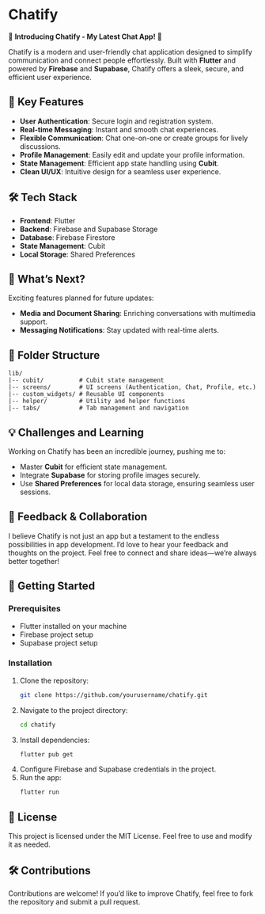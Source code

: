 # Chatify 

🚀 **Introducing Chatify - My Latest Chat App!** 📱

Chatify is a modern and user-friendly chat application designed to simplify communication and connect people effortlessly. Built with **Flutter** and powered by **Firebase** and **Supabase**, Chatify offers a sleek, secure, and efficient user experience.

## 🔑 Key Features

- **User Authentication**: Secure login and registration system.
- **Real-time Messaging**: Instant and smooth chat experiences.
- **Flexible Communication**: Chat one-on-one or create groups for lively discussions.
- **Profile Management**: Easily edit and update your profile information.
- **State Management**: Efficient app state handling using **Cubit**.
- **Clean UI/UX**: Intuitive design for a seamless user experience.

## 🛠 Tech Stack

- **Frontend**: Flutter
- **Backend**: Firebase and Supabase Storage
- **Database**: Firebase Firestore
- **State Management**: Cubit
- **Local Storage**: Shared Preferences

## 🌟 What’s Next?

Exciting features planned for future updates:

- **Media and Document Sharing**: Enriching conversations with multimedia support.
- **Messaging Notifications**: Stay updated with real-time alerts.

## 📂 Folder Structure

```
lib/
|-- cubit/          # Cubit state management
|-- screens/        # UI screens (Authentication, Chat, Profile, etc.)
|-- custom_widgets/ # Reusable UI components
|-- helper/         # Utility and helper functions
|-- tabs/           # Tab management and navigation
```

## 💡 Challenges and Learning

Working on Chatify has been an incredible journey, pushing me to:
- Master **Cubit** for efficient state management.
- Integrate **Supabase** for storing profile images securely.
- Use **Shared Preferences** for local data storage, ensuring seamless user sessions.

## 🤝 Feedback & Collaboration

I believe Chatify is not just an app but a testament to the endless possibilities in app development. I’d love to hear your feedback and thoughts on the project. Feel free to connect and share ideas—we’re always better together!

## 🚀 Getting Started

### Prerequisites
- Flutter installed on your machine
- Firebase project setup
- Supabase project setup

### Installation
1. Clone the repository:
   ```bash
   git clone https://github.com/yourusername/chatify.git
   ```
2. Navigate to the project directory:
   ```bash
   cd chatify
   ```
3. Install dependencies:
   ```bash
   flutter pub get
   ```
4. Configure Firebase and Supabase credentials in the project.
5. Run the app:
   ```bash
   flutter run
   ```

## 📜 License

This project is licensed under the MIT License. Feel free to use and modify it as needed.

## 🛠 Contributions

Contributions are welcome! If you’d like to improve Chatify, feel free to fork the repository and submit a pull request.

